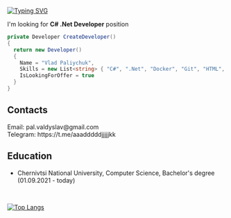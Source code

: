 [![Typing SVG](https://readme-typing-svg.herokuapp.com?color=%2336BCF7&lines=Computer+science+student)](https://git.io/typing-svg)

I'm looking for <b>C# .Net Developer</b> position
<br>
```c#
private Developer CreateDeveloper() 
{  
  return new Developer() 
  {  
    Name = "Vlad Paliychuk",  
    Skills = new List<string> { "C#", ".Net", "Docker", "Git", "HTML", "CSS" }, 
    IsLookingForOffer = true  
  }  
} 
```
<h2>Contacts</h2> 
Email: pal.valdyslav@gmail.com <br>
Telegram: https://t.me/aaadddddjjjjjkk <br>

<h2>Education</h2>
<ul>
  <li>Chernivtsi National University, Computer Science, Bachelor's degree (01.09.2021 - today)</li>
</ul>
<br>

[![Top Langs](https://github-readme-stats.vercel.app/api/top-langs/?username=anuraghazra)](https://github.com/anuraghazra/github-readme-stats)
<!--
**VladPaliychuk/VladPaliychuk** is a ✨ _special_ ✨ repository because its `README.md` (this file) appears on your GitHub profile.

Here are some ideas to get you started:

- 🔭 I’m currently working on ...
- 🌱 I’m currently learning ...
- 👯 I’m looking to collaborate on ...
- 🤔 I’m looking for help with ...
- 💬 Ask me about ...
- 📫 How to reach me: ...
- 😄 Pronouns: ...
- ⚡ Fun fact: ...
-->
